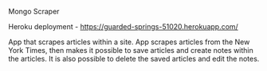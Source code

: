 Mongo Scraper

Heroku deployment - https://guarded-springs-51020.herokuapp.com/

App that scrapes articles within a site. App scrapes articles from the New York Times, then makes it possible to save articles and create notes within the articles. It is also possible to delete the saved articles and edit the notes.
